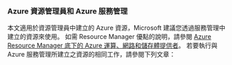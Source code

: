 ### <a name="azure-resource-manager-and-azure-service-management"></a>Azure 資源管理員和 Azure 服務管理
本文適用於資源管理員中建立的 Azure 資源，Microsoft 建議您透過服務管理中建立的資源來使用。 如需 Resource Manager 優點的說明，請參閱 [Azure Resource Manager 底下的 Azure 運算、網路和儲存體提供者](../articles/virtual-machines/virtual-machines-windows-compare-deployment-models.md)。 若要執行與 Azure 服務管理所建立之資源的相同工作，請參閱下列文章：



<!--HONumber=Jan17_HO3-->


